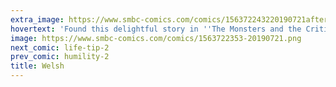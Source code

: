 ```yaml
---
extra_image: https://www.smbc-comics.com/comics/156372243220190721after.png
hovertext: 'Found this delightful story in ''The Monsters and the Critics: And Other Essays.'''
image: https://www.smbc-comics.com/comics/1563722353-20190721.png
next_comic: life-tip-2
prev_comic: humility-2
title: Welsh
---
```


